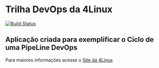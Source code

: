 # Trilha DevOps da 4Linux

<!-- Altere a Flag abaixo com sua URL do Travis -->
[![Build Status](https://travis-ci.com/rodrigodisouza/DevOpsLab-HelloWorld.svg?branch=master)](https://travis-ci.com/rodrigodisouza/DevOpsLab-HelloWorld)
## Aplicação criada para exemplificar o Ciclo de uma PipeLine DevOps


Para maiores informações acesse o [Site da 4Linux](https://www.4linux.com.br/cursos/devops)
